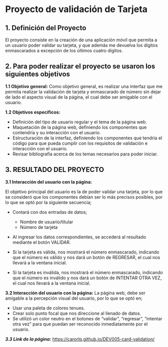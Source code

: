 # Proyecto de validación de Tarjeta


## 1. Definición del Proyecto

El proyecto consiste en la creación de una aplicación móvil que permita a un usuario poder validar su tarjeta, y que además me devuelva los dígitos enmascarados a excepción de los últimos cuatro dígitos.

## 2. Para poder realizar el proyecto se usaron los siguientes objetivos 
**1.1 Objetivo general:**
Como objetivo general, es realizar una interfaz que me permita realizar la validación de tarjeta y enmascarado de número sin dejar de lado el aspecto visual de la página, el cual debe ser amigable con el usuario.

**1.2 Objetivos específicos:**
*	Definición del tipo de usuario regular y el tema de la página web.
*	Maquetación de la página web, definiendo los componentes que contendría y su interacción con el usuario.
* Estructuración de la interfaz, definiendo los componentes que tendría  el código para que pueda cumplir con los requisitos de validación e interacción con el usuario.
*	Revisar bibliografía acerca de los temas necesarios para poder iniciar.  

## 3.	RESULTADO DEL PROYECTO

**3.1 Interacción del usuario con la página:**

El objetivo principal del usuario es la de poder validar una tarjeta, por lo que se consideró que los componentes debían ser lo más precisos posibles, por lo que se optó por la siguiente secuencia; 

*	Contará con dos entradas de datos;
    -	Nombre de usuario/titular
    -	Número de tarjeta

*	Al ingresar los datos correspondientes, se accederá al resultado mediante el botón VALIDAR.
*	Si la tarjeta es válida, nos mostrará el número enmascarado, indicando que el número es válido y nos dará un botón de REGRESAR, el cual nos llevará a la ventana inicial.
*	Si la tarjeta es inválida, nos mostrará el número enmascarado, indicando que el número es inválido y nos dará un botón de INTENTAR OTRA VEZ, el cual nos llevará a la ventana inicial.

**3.2 Interacción del usuario con la página:**
La página web, debe ser amigable a la percepción visual del usuario, por lo que se    optó en;

* Usar una paleta de colores tenues.
* Crear solo punto focal que nos direccione al llenado de datos.
* Se utilizó un color neutro en el botones de “validar”, “regresar”, “intentar otra vez” para que puedan ser reconocido inmediatamente por el usuario. 

***3.3 Link de la página:***
https://carorlq.github.io/DEV005-card-validation/
